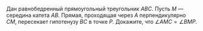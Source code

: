 Дан равнобедренный прямоугольный треугольник $ABC$. Пусть $M$ — середина катета $AB$. Прямая, проходящая через $A$ перпендикулярно $CM$, пересекает гипотенузу $BC$ в точке $P$. Докажите, что $\angle AMC = \angle BMP$.